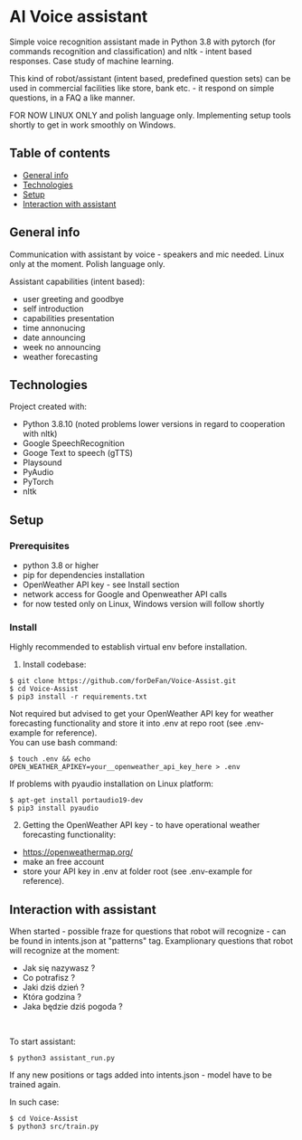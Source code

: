 <h1>AI Voice assistant</h1>

Simple voice recognition assistant made in Python 3.8 with pytorch (for commands recognition and classification) and nltk - intent based responses.
Case study of machine learning.

This kind of robot/assistant (intent based, predefined question sets) can be used in commercial facilities like store, bank etc. - it respond on simple questions, in a FAQ a like manner.

FOR NOW LINUX ONLY and polish language only. Implementing setup tools shortly to get in work smoothly on Windows.
<br>

## Table of contents

* [General info](#general-info)
* [Technologies](#technologies)
* [Setup](#setup)
* [Interaction with assistant](#interaction-with-assistant)

## General info

Communication with assistant by voice - speakers and mic needed.
Linux only at the moment. 
Polish language only.

Assistant capabilities (intent based):

* user greeting and goodbye
* self introduction
* capabilities presentation
* time annonucing
* date announcing
* week no announcing
* weather forecasting

## Technologies

Project created with:

* Python 3.8.10 (noted problems lower versions in regard to cooperation with nltk)
* Google SpeechRecognition
* Googe Text to speech (gTTS) 
* Playsound 
* PyAudio 
* PyTorch 
* nltk 


## Setup

### Prerequisites

* python 3.8 or higher
* pip for dependencies installation
* OpenWeather API key - see Install section
* network access for Google and Openweather API calls
* for now tested only on Linux, Windows version will follow shortly

### Install
Highly recommended to establish virtual env before installation.

1. Install codebase:

```
$ git clone https://github.com/forDeFan/Voice-Assist.git
$ cd Voice-Assist
$ pip3 install -r requirements.txt
```

Not required but advised to get your OpenWeather API key for weather forecasting functionality and store it into .env at repo root (see .env-example for reference).
<br>
You can use bash command:

```
$ touch .env && echo OPEN_WEATHER_APIKEY=your__openweather_api_key_here > .env
```

If problems with pyaudio installation on Linux platform:

```
$ apt-get install portaudio19-dev
$ pip3 install pyaudio
```

2. Getting the OpenWeather API key - to have operational weather forecasting functionality:

* https://openweathermap.org/
* make an free account
* store your API key in .env at folder root (see .env-example for reference).


## Interaction with assistant

When started - possible fraze for questions that robot will recognize - can be found in intents.json at "patterns" tag.
Examplionary questions that robot will recognize at the moment:

* Jak się nazywasz ?
* Co potrafisz ?
* Jaki dziś dzień ?
* Która godzina ?
* Jaka będzie dziś pogoda ?

<br>

To start assistant:

```
$ python3 assistant_run.py
```

If any new positions or tags added into intents.json - model have to be trained again.

In such case:

```
$ cd Voice-Assist
$ python3 src/train.py
```

